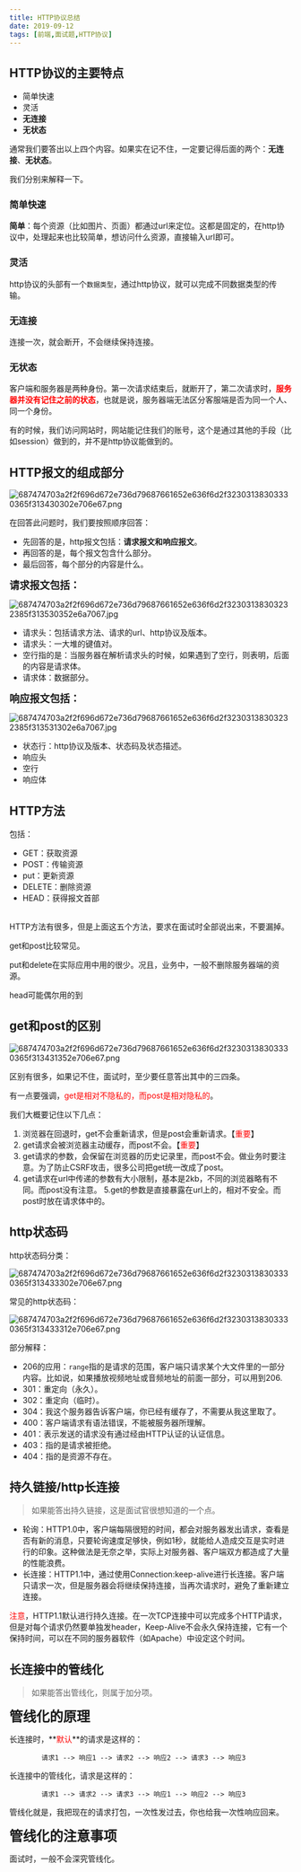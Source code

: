 ```yaml
---
title: HTTP协议总结
date: 2019-09-12
tags: [前端,面试题,HTTP协议]
---
```

## HTTP协议的主要特点

+ 简单快速
+ 灵活
+ **无连接**
+ **无状态**

通常我们要答出以上四个内容。如果实在记不住，一定要记得后面的两个：**无连接**、**无状态**。

我们分别来解释一下。

<!-- more -->

### 简单快速

**简单**：每个资源（比如图片、页面）都通过url来定位。这都是固定的，在http协议中，处理起来也比较简单，想访问什么资源，直接输入url即可。

### 灵活

http协议的头部有一个`数据类型`，通过http协议，就可以完成不同数据类型的传输。

### 无连接

连接一次，就会断开，不会继续保持连接。

### 无状态

客户端和服务器是两种身份。第一次请求结束后，就断开了，第二次请求时，**<font color=red>服务器并没有记住之前的状态</font>**，也就是说，服务器端无法区分客服端是否为同一个人、同一个身份。

有的时候，我们访问网站时，网站能记住我们的账号，这个是通过其他的手段（比如session）做到的，并不是http协议能做到的。

## HTTP报文的组成部分

![687474703a2f2f696d672e736d79687661652e636f6d2f32303138303330365f313430302e706e67.png](https://i.loli.net/2019/09/12/AcY19x5eznIlGqW.png)

在回答此问题时，我们要按照顺序回答：

+ 先回答的是，http报文包括：**请求报文和响应报文**。
+ 再回答的是，每个报文包含什么部分。
+ 最后回答，每个部分的内容是什么。

**<font size=4>请求报文包括：</font>**

![687474703a2f2f696d672e736d79687661652e636f6d2f32303138303232385f313530352e6a7067.jpg](https://i.loli.net/2019/09/12/OW7yNjsugzo43EH.jpg)

+ 请求头：包括请求方法、请求的url、http协议及版本。
+ 请求头：一大堆的键值对。
+ 空行指的是：当服务器在解析请求头的时候，如果遇到了空行，则表明，后面的内容是请求体。
+ 请求体：数据部分。

**<font size=4>响应报文包括：</font>**

![687474703a2f2f696d672e736d79687661652e636f6d2f32303138303232385f313531302e6a7067.jpg](https://i.loli.net/2019/09/12/zqHjunsVJ23oEpI.jpg)

+ 状态行：http协议及版本、状态码及状态描述。
+ 响应头
+ 空行
+ 响应体

## HTTP方法

包括：

+ GET：获取资源
+ POST：传输资源
+ put：更新资源
+ DELETE：删除资源
+ HEAD：获得报文首部

<br>
HTTP方法有很多，但是上面这五个方法，要求在面试时全部说出来，不要漏掉。

get和post比较常见。

put和delete在实际应用中用的很少。况且，业务中，一般不删除服务器端的资源。

head可能偶尔用的到

## get和post的区别

![687474703a2f2f696d672e736d79687661652e636f6d2f32303138303330365f313431352e706e67.png](https://i.loli.net/2019/09/12/CIEpYG1gj24rPqx.png)

区别有很多，如果记不住，面试时，至少要任意答出其中的三四条。

有一点要强调，<font color=red>get是相对不隐私的，而post是相对隐私的</font>。

我们大概要记住以下几点：

1. 浏览器在回退时，get不会重新请求，但是post会重新请求。【<font color=red>重要</font>】
2. get请求会被浏览器主动缓存，而post不会。【<font color=red>重要</font>】
3. get请求的参数，会保留在浏览器的历史记录里，而post不会。做业务时要注意。为了防止CSRF攻击，很多公司把get统一改成了post。
4. get请求在url中传递的参数有大小限制，基本是2kb，不同的浏览器略有不同。而post没有注意。
5.get的参数是直接暴露在url上的，相对不安全。而post时放在请求体中的。

## http状态码

http状态码分类：

![687474703a2f2f696d672e736d79687661652e636f6d2f32303138303330365f313433302e706e67.png](https://i.loli.net/2019/09/12/Am3vfQ7Hu2ZSqrD.png)

常见的http状态码：

![687474703a2f2f696d672e736d79687661652e636f6d2f32303138303330365f313433312e706e67.png](https://i.loli.net/2019/09/12/hTFgtZ3CWxE1Ibq.png)

部分解释：

+ 206的应用：`range`指的是请求的范围，客户端只请求某个大文件里的一部分内容。比如说，如果播放视频地址或音频地址的前面一部分，可以用到206.
+ 301：重定向（永久）。
+ 302：重定向（临时）。
+ 304：我这个服务器告诉客户端，你已经有缓存了，不需要从我这里取了。
+ 400：客户端请求有语法错误，不能被服务器所理解。
+ 401：表示发送的请求没有通过经由HTTP认证的认证信息。
+ 403：指的是请求被拒绝。
+ 404：指的是资源不存在。

## 持久链接/http长连接

> 如果能答出持久链接，这是面试官很想知道的一个点。

+ 轮询：HTTP1.0中，客户端每隔很短的时间，都会对服务器发出请求，查看是否有新的消息，只要轮询速度足够快，例如1秒，就能给人造成交互是实时进行的印象。这种做法是无奈之举，实际上对服务器、客户端双方都造成了大量的性能浪费。
+ 长连接：HTTP1.1中，通过使用Connection:keep-alive进行长连接。客户端只请求一次，但是服务器会将继续保持连接，当再次请求时，避免了重新建立连接。

<font color=red>注意</font>，HTTP1.1默认进行持久连接。在一次TCP连接中可以完成多个HTTP请求，但是对每个请求仍然要单独发header，Keep-Alive不会永久保持连接，它有一个保持时间，可以在不同的服务器软件（如Apache）中设定这个时间。

## 长连接中的管线化

> 如果能答出管线化，则属于加分项。

**<font size=5>管线化的原理</font>**

长连接时，**<font color=red>默认</font>**的请求是这样的：
```
        请求1 --> 响应1 --> 请求2 --> 响应2 --> 请求3 --> 响应3
```

长连接中的管线化，请求是这样的：
```
        请求1 --> 请求2 --> 请求3 --> 响应1 --> 响应2 --> 响应3
```

管线化就是，我把现在的请求打包，一次性发过去，你也给我一次性响应回来。

**<font size=5>管线化的注意事项</font>**

面试时，一般不会深究管线化。
